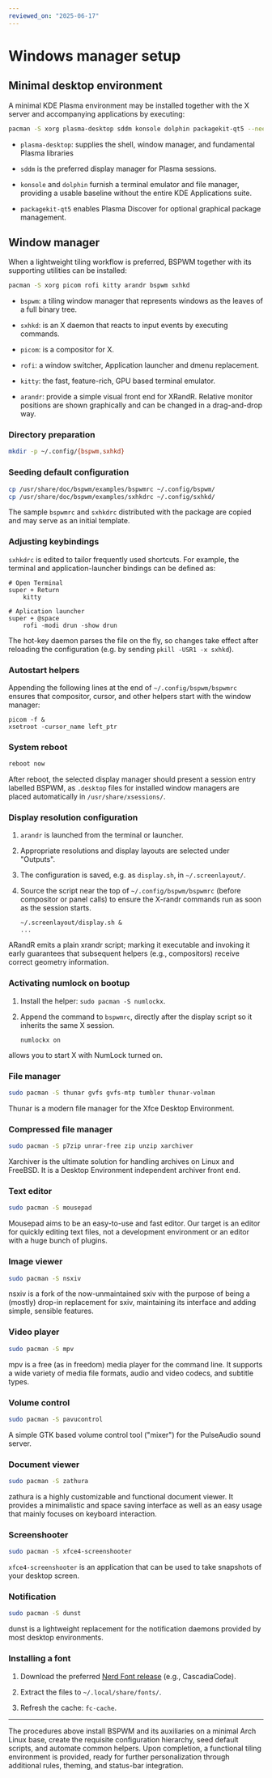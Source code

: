 ```yaml
---
reviewed_on: "2025-06-17"
---
```


# Windows manager setup

## Minimal desktop environment

A minimal KDE Plasma environment may be installed together with the X server and accompanying applications by executing:

```bash
pacman -S xorg plasma-desktop sddm konsole dolphin packagekit-qt5 --needed
```

- `plasma-desktop`: supplies the shell, window manager, and fundamental Plasma libraries 

- `sddm` is the preferred display manager for Plasma sessions.

- `konsole` and `dolphin` furnish a terminal emulator and file manager, providing a usable baseline without the entire KDE Applications suite.

- `packagekit-qt5` enables Plasma Discover for optional graphical package management.

## Window manager

When a lightweight tiling workflow is preferred, BSPWM together with its supporting utilities can be installed:

```bash
pacman -S xorg picom rofi kitty arandr bspwm sxhkd
```

- `bspwm`: a tiling window manager that represents windows as the leaves of a full binary tree.

- `sxhkd`: is an X daemon that reacts to input events by executing commands.

- `picom`: is a compositor for X.

- `rofi`: a window switcher, Application launcher and dmenu replacement.

- `kitty`: the fast, feature-rich, GPU based terminal emulator.

- `arandr`: provide a simple visual front end for XRandR. Relative monitor positions are shown graphically and can be changed in a drag-and-drop way.

### Directory preparation

```bash
mkdir -p ~/.config/{bspwm,sxhkd}
```

### Seeding default configuration

```bash
cp /usr/share/doc/bspwm/examples/bspwmrc ~/.config/bspwm/
cp /usr/share/doc/bspwm/examples/sxhkdrc ~/.config/sxhkd/
```

The sample `bspwmrc` and `sxhkdrc` distributed with the package are copied and may serve as an initial template.

### Adjusting keybindings

`sxhkdrc` is edited to tailor frequently used shortcuts. For example, the terminal and application-launcher bindings can be defined as:

```
# Open Terminal
super + Return
	kitty

# Aplication launcher
super + @space
	rofi -modi drun -show drun
```

The hot-key daemon parses the file on the fly, so changes take effect after reloading the configuration (e.g. by sending `pkill -USR1 -x sxhkd`).

### Autostart helpers

Appending the following lines at the end of `~/.config/bspwm/bspwmrc` ensures that compositor, cursor, and other helpers start with the window manager:

```
picom -f &
xsetroot -cursor_name left_ptr
```

### System reboot

```bash
reboot now
```

After reboot, the selected display manager should present a session entry labelled BSPWM, as `.desktop` files for installed window managers are placed automatically in `/usr/share/xsessions/`.

### Display resolution configuration

1. `arandr` is launched from the terminal or launcher.

2. Appropriate resolutions and display layouts are selected under "Outputs".

3. The configuration is saved, e.g. as `display.sh`, in `~/.screenlayout/`.

4. Source the script near the top of `~/.config/bspwm/bspwmrc` (before compositor or panel calls) to ensure the X-randr commands run as soon as the session starts.

	```
	~/.screenlayout/display.sh &
	...
	```

ARandR emits a plain xrandr script; marking it executable and invoking it early guarantees that subsequent helpers (e.g., compositors) receive correct geometry information.

### Activating numlock on bootup

1. Install the helper: `sudo pacman -S numlockx`.

2. Append the command to `bspwmrc`, directly after the display script so it inherits the same X session.

	```
	numlockx on
	```

allows you to start X with NumLock turned on.

### File manager

```bash
sudo pacman -S thunar gvfs gvfs-mtp tumbler thunar-volman
```

Thunar is a modern file manager for the Xfce Desktop Environment.

### Compressed file manager

```bash
sudo pacman -S p7zip unrar-free zip unzip xarchiver
```

Xarchiver is the ultimate solution for handling archives on Linux and FreeBSD.
It is a Desktop Environment independent archiver front end.

### Text editor

```bash
sudo pacman -S mousepad
```

Mousepad aims to be an easy-to-use and fast editor. Our target is an editor for quickly editing text files, not a development environment or an editor with a huge bunch of plugins.

### Image viewer

```bash
sudo pacman -S nsxiv
```

nsxiv is a fork of the now-unmaintained sxiv with the purpose of being a (mostly) drop-in replacement for sxiv, maintaining its interface and adding simple, sensible features.

### Video player

```bash
sudo pacman -S mpv
```

mpv is a free (as in freedom) media player for the command line. It supports a wide variety of media file formats, audio and video codecs, and subtitle types.

### Volume control

```bash
sudo pacman -S pavucontrol
```

A simple GTK based volume control tool ("mixer") for the PulseAudio sound server.

### Document viewer

```bash
sudo pacman -S zathura
```

zathura is a highly customizable and functional document viewer. It provides a minimalistic and space saving interface as well as an easy usage that mainly focuses on keyboard interaction.

### Screenshooter

```bash
sudo pacman -S xfce4-screenshooter
```

`xfce4-screenshooter` is an application that can be used to take snapshots of your desktop screen.

### Notification

```bash
sudo pacman -S dunst
```

dunst is a lightweight replacement for the notification daemons provided by most desktop environments.

### Installing a font

1. Download the preferred [Nerd Font release](https://github.com/ryanoasis/nerd-fonts/releases) (e.g., CascadiaCode).

2. Extract the files to `~/.local/share/fonts/`.

3. Refresh the cache: `fc-cache`.

---

The procedures above install BSPWM and its auxiliaries on a minimal Arch Linux base, create the requisite configuration hierarchy, seed default scripts, and automate common helpers. Upon completion, a functional tiling environment is provided, ready for further personalization through additional rules, theming, and status-bar integration.
